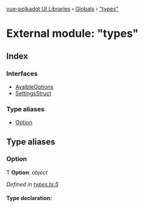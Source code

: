 [vue-polkadot UI Libraries](../README.md) › [Globals](../globals.md) › ["types"](_types_.md)

# External module: "types"

## Index

### Interfaces

* [AvaibleOptions](../interfaces/_types_.avaibleoptions.md)
* [SettingsStruct](../interfaces/_types_.settingsstruct.md)

### Type aliases

* [Option](_types_.md#option)

## Type aliases

###  Option

Ƭ **Option**: *object*

*Defined in [types.ts:5](https://github.com/vue-polkadot/vue-ui/blob/ed1485a/packages/vue-settings/src/types.ts#L5)*

#### Type declaration:
